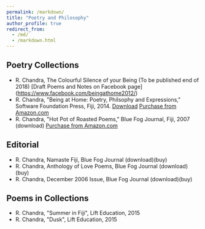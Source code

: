 ```yaml
---
permalink: /markdown/
title: "Poetry and Philosophy"
author_profile: true
redirect_from: 
  - /md/
  - /markdown.html
---
```


## Poetry Collections
* R. Chandra, The Colourful Silence of your Being (To be published end of 2018) [Draft Poems and Notes on Facebook page] (https://www.facebook.com/beingathome2012/)
* R. Chandra, "Being at Home: Poetry, Philsophy and Expressions," Software Foundation Press, Fiji, 2014.  [Download](https://github.com/rohitash-chandra/poetry-philosophy/blob/master/BeingatHome_RohitashChandra.pdf) [ Purchase from Amazon.com](https://www.amazon.com/Being-at-Home-Rohitash-Chandra/dp/1312170557/)
* R. Chandra, "Hot Pot of Roasted Poems," Blue Fog Journal, Fiji, 2007 (download) [ Purchase from Amazon.com](https://www.amazon.com/Hot-Pot-Roasted-Poems/dp/184728891X/ref=sr_1_2?s=books&ie=UTF8&qid=1505176256&sr=1-2)

## Editorial 
* R. Chandra,  Namaste Fiji, Blue Fog Journal  (download)(buy)
* R. Chandra,  Anthology of Love Poems, Blue Fog Journal  (download)(buy) 
* R. Chandra,  December 2006 Issue, Blue Fog Journal  (download)(buy)

## Poems in Collections
* R. Chandra, "Summer in Fiji", Lift Education, 2015
* R. Chandra, "Dusk", Lift Education, 2015
